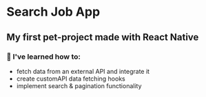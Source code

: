 # Search Job App 

## My first pet-project made with React Native 

### 📝 I've learned how to:
- fetch data from an external API and integrate it
- create customAPI data fetching hooks
- implement search & pagination functionality

